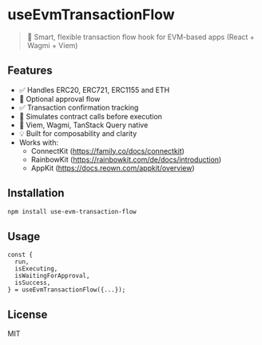 # useEvmTransactionFlow

> 🧠 Smart, flexible transaction flow hook for EVM-based apps (React + Wagmi + Viem)

## Features

- ✅ Handles ERC20, ERC721, ERC1155 and ETH
- 🔁 Optional approval flow
- ✅ Transaction confirmation tracking
- 🧪 Simulates contract calls before execution
- 🔗 Viem, Wagmi, TanStack Query native
- 💡 Built for composability and clarity
- Works with:
  - ConnectKit (https://family.co/docs/connectkit)
  - RainbowKit (https://rainbowkit.com/de/docs/introduction)
  - AppKit (https://docs.reown.com/appkit/overview)

## Installation

```bash
npm install use-evm-transaction-flow
```

## Usage

```tsx
const {
  run,
  isExecuting,
  isWaitingForApproval,
  isSuccess,
} = useEvmTransactionFlow({...});
```

## License

MIT
